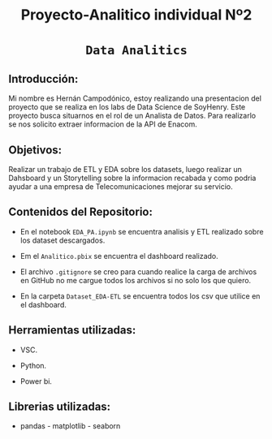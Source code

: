 # <h1 align=center> **Proyecto-Analitico individual Nº2** </h1>

# <h1 align=center>**`Data Analitics`**</h1>

## Introducción:

Mi nombre es Hernán Campodónico, estoy realizando una presentacion del proyecto que se realiza en los labs de Data Science de SoyHenry. 
Este proyecto busca situarnos en el rol de un Analista de Datos.
Para realizarlo se nos solicito extraer informacion de la API de Enacom.

## Objetivos: 

Realizar un trabajo de ETL y EDA sobre los datasets, luego realizar un Dahsboard y un Storytelling sobre la informacion recabada y como podria ayudar a una empresa de Telecomunicaciones mejorar su servicio.


## Contenidos del Repositorio:

+ En el notebook `EDA_PA.ipynb` se encuentra analisis y ETL realizado sobre los dataset descargados.

+ Em el `Analitico.pbix` se encuentra el dashboard realizado.

+ El archivo `.gitignore` se creo para cuando realice la carga de archivos en GitHub no me cargue todos los archivos si no solo los que quiero.

+ En la carpeta `Dataset_EDA-ETL` se encuentra todos los csv que utilice en el dashboard.

## Herramientas utilizadas:

+ VSC.

+ Python.

+ Power bi.

## Librerias utilizadas:

- pandas - matplotlib - seaborn 